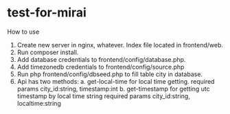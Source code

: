 # test-for-mirai

How to use

1. Create new server in nginx, whatever. Index file located in frontend/web.
2. Run composer install.
3. Add database credentials to frontend/config/database.php.
4. Add timezonedb credentials to frontend/config/source.php
5. Run php frontend/config/dbseed.php to fill table city in database.
6. Api has two methods:
a. get-local-time for local time getting.
required params city_id:string, timestamp:int
b. get-timestamp for getting utc timestamp by local time string
required params city_id:string, localtime:string
